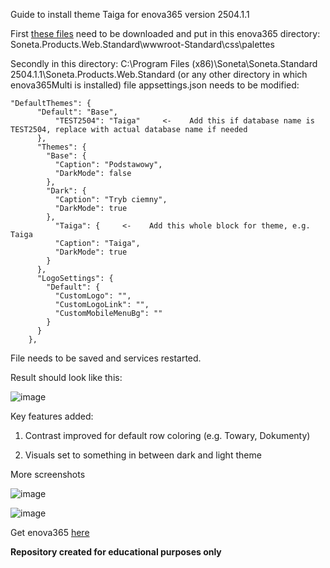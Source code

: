 Guide to install theme Taiga for enova365 version 2504.1.1

First [these files](https://github.com/Websome-pl/CustomTaigaThemeEnova365Websome/tree/main/TaigaTheme) need to be downloaded and put in this enova365 directory: Soneta.Products.Web.Standard\wwwroot-Standard\css\palettes

Secondly in this directory: C:\Program Files (x86)\Soneta\Soneta.Standard 2504.1.1\Soneta.Products.Web.Standard (or any other directory in which enova365Multi is installed) file appsettings.json needs to be modified:

```
"DefaultThemes": {
      "Default": "Base",
	      "TEST2504": "Taiga"     <-    Add this if database name is TEST2504, replace with actual database name if needed
      },
      "Themes": {
        "Base": {
          "Caption": "Podstawowy",
          "DarkMode": false
        },
        "Dark": {
          "Caption": "Tryb ciemny",
          "DarkMode": true
        },
	      "Taiga": {     <-    Add this whole block for theme, e.g. Taiga
          "Caption": "Taiga",
          "DarkMode": true
        }
      },
      "LogoSettings": {
        "Default": {
          "CustomLogo": "",
          "CustomLogoLink": "",
          "CustomMobileMenuBg": ""
        }
      }
    },
```
File needs to be saved and services restarted.

Result should look like this:

![image](https://github.com/user-attachments/assets/63f23f72-ade2-4241-97c7-9e89b8f216dc)

Key features added:

1. Contrast improved for default row coloring (e.g. Towary, Dokumenty)

2. Visuals set to something in between dark and light theme

More screenshots

![image](https://github.com/user-attachments/assets/879623c5-c314-4432-b0b7-05f93e8a7654)

![image](https://github.com/user-attachments/assets/18b16ebf-d949-4b7c-b606-077888ee6ea1)

Get enova365 [here](https://www.enova.pl/)

**Repository created for educational purposes only**
